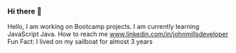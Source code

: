 ### Hi there 👋

<!--
**jmills007/jmills007** is a ✨ _special_ ✨ repository because its `README.md` (this file) appears on your GitHub profile.
-->
Hello, I am working on Bootcamp projects.
I am currently learning JavaScript Java.
How to reach me www.linkedin.com/in/johnmillsdeveloper
Fun Fact: I lived on my sailboat for almost 3 years


